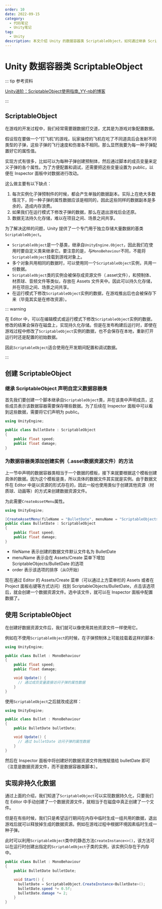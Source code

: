 ```yaml
---
order: 10
date: 2022-09-15
category:
  - 代码笔记
  - Unity笔记
tag:
  - Unity
description: 本文介绍 Unity 的数据容器类 ScriptableObject，如何通过继承 ScriptableObject 类创建以资源形式序列化保存的数据类，以及在游戏项目中应用。
---
```


# Unity 数据容器类 ScriptableObject

::: tip 参考资料

[Unity进阶：ScriptableObject使用指南_YY-nb的博客](https://blog.csdn.net/qq_46044366/article/details/124310241)

:::

## ScriptableObject

在游戏的开发过程中，我们经常需要跟数据打交道，尤其是为游戏对象配置数据。

假设现在要做一个“打飞机”的游戏，玩家操控的飞机在吃了不同道具后会发射不同类型的子弹，这些子弹的飞行速度和伤害各不相同。那么显然我要为每一种子弹配置好它的属性值。

实现方式有很多，比如可以为每种子弹创建预制体，然后通过脚本的成员变量来定义子弹的各个属性。为了方便配置和调试，还需要把这些变量设置为 public，以便在 Inspector 面板中对数据进行改动。

这么做主要有以下缺点：

1. 每次实例化子弹预制件的时候，都会产生单独的数据副本。实际上在绝大多数情况下，同一种子弹的属性数据应该是相同的，因此这些同样的数据副本是多余的，造成内存浪费。
2. 如果我们在运行模式下修改子弹的数据，那么在退出游戏后会还原。
3. 数据无法持久化存储，难以在项目之间、场景之间共享。

为了解决这样的问题，Unity 提供了一个专门用于独立存储大量数据的基类`ScriptableObject`。

- `ScriptableObject`是一个基类，继承自`UnityEngine.Object`，因此我们在使用时要自定义类来继承它。要注意的是，与`MonoBehaviour`不同，不能将`ScriptableObject`挂载到游戏对象上。
- 多个对象共用相同的数据时，可以使用同一个`ScriptableObject`实例，共用一份数据。
- `ScriptableObject`类的实例会被保存成资源文件（.asset文件），和预制体、材质球、音频文件等类似，存放在 Assets 文件夹中。因此可以持久化存储，并在项目之间、场景之间共享。
- 在运行模式下修改`ScriptableObject`实例的数据，在游戏推出后也会被保存下来（毕竟其实是在修改资源）。

::: warning

在 Editor 中，可以在编辑模式或运行模式下修改`ScriptableObject`实例的数据，修改的结果会保存在磁盘上，实现持久化存储。但是在发布构建后运行时，即使在游戏过程中修改了`ScriptableObject`实例的数据，也不会保存在本地，重新打开运行时还是配置的初始数据。

因此`ScriptableObject`适合使用在开发期间配置和调试数据。

:::

## 创建 ScriptableObject

### 继承 ScriptableObject 声明自定义数据容器类

首先我们要创建一个脚本继承自`ScriptableObject`类，并在该类中声明成员，这些成员表示该数据容器需要保存哪些数据。为了后续在 Inspector 面板中可以看到这些数据，需要将它们声明为 public。

```csharp
using UnityEngine;

public class BulletDate : ScriptableObject
{
    public float speed;
    public float damage;
}
```

### 为数据容器类添加创建实例（.asset数据资源文件）的方法

上一节中声明的数据容器类相当于一个数据的模板，接下来就要根据这个模板创建具体的数据。因为这个模板是类，所以具体的数据文件其实就是实例。由于数据文件在 Editor 中是以资源的形式存在的，因此一般也使用类似于创建其他资源（材质球、动画等）的方式来创建数据资源文件。

为此需要`CreateAssetMenu`属性。

```csharp
using UnityEngine;

[CreateAssetMenu(fileName = "BulletDate", menuName = "ScriptableObjects/BulletDate", order = 1)]
public class BulletDate : ScriptableObject
{
    public float speed;
    public float damage;
}
```

- fileName 表示创建的数据文件默认文件名为 BulletDate
- menuName 表示会在 Assets/Create 菜单下增加 ScriptableObjects/BulletDate 的选项
- order 表示该选项的排序（从0开始）

现在通过 Editor 的 Assets/Create 菜单（可以通过上方菜单栏的 Assets 或者在 Project 面板右键等方式访问）找到 ScriptableObjects/BulletDate，点击该选项后，就会创建一个数据资源文件。选中该文件，就可以在 Inspector 面板中配置数据了。

## 使用 ScriptableObject

在创建好数据资源文件后，我们就可以像使用其他资源文件一样使用它。

例如在不使用`ScriptableObject`的时候，在子弹预制体上可能挂载着这样的脚本:

```csharp
using UnityEngine;

public class Bullet : MonoBehaviour
{
    public float speed;
    public float damage;

    void Update() {
      // 通过成员变量直接访问子弹的属性数据
    }
}
```

使用`ScriptableObject`之后就改成这样：

```csharp
using UnityEngine;

public class Bullet : MonoBehaviour
{
    public BulletDate bulletDate;

    void Update() {
      // 通过 bulletDate 访问子弹的属性数据
    }
}
```

然后在 Inspector 面板中将创建好的数据资源文件拖拽赋值给 bulletDate 即可（注意是数据资源文件，而不是数据容器类脚本）。

## 实现非持久化数据

通过上面的介绍，我们知道了`ScriptableObject`可以实现数据持久化，只要我们在 Editor 中手动创建了一个数据资源文件，就相当于在磁盘中真正创建了一个文件。

但是在有些时候，我们只是希望运行期间在内存中临时生成一组共用的数据，退出游戏后就可以释放掉生成的数据资源。例如在游戏过程中根据环境因素临时生成一种子弹。

此时可以利用`ScriptableObject`类中的静态方法`CreateInstance<>()`，该方法可以在运行时创建出指定的`ScriptableObject`子类的实例，该实例只存在于内存中。

```csharp
public class Bullet : MonoBehaviour
{
    public BulletDate bulletDate;

    void Start() {
      bulletDate = ScriptableObject.CreateInstance<BulletDate>();
      bulletDate.speed *= 0.5f;
      bulletDate.damage *= 2;
    }
}
```
